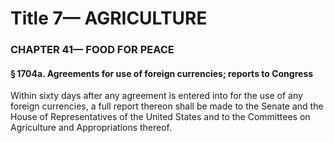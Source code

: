 
# Title 7— AGRICULTURE
### CHAPTER 41— FOOD FOR PEACE
#### § 1704a. Agreements for use of foreign currencies; reports to Congress

Within sixty days after any agreement is entered into for the use of any foreign currencies, a full report thereon shall be made to the Senate and the House of Representatives of the United States and to the Committees on Agriculture and Appropriations thereof.
